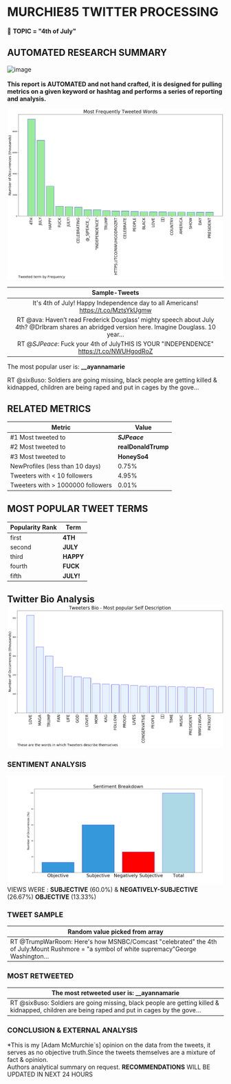 # MURCHIE85 TWITTER PROCESSING 
&#x1F34E; **TOPIC = "4th of July"**

## AUTOMATED RESEARCH SUMMARY

![image](https://marketingplatform.google.com/about/static/images/gmp/analytics-smb-benefit.jpg)
<br></br>
<b> This report is AUTOMATED and not hand crafted, it is designed for pulling metrics on a given keyword or hashtag and performs a series of reporting and analysis.</b>



![image](TWEETS.png)



|                **Sample-Tweets**        |
| :-------------: |
| It's 4th of July! Happy Independence day to all Americans! https://t.co/MztsYkUgmw |
| RT @ava: Haven’t read Frederick Douglass’ mighty speech about July 4th? @DrIbram shares an abridged version here. Imagine Douglass. 10 year… |
| RT @_SJPeace_: Fuck your 4th of JulyTHIS IS YOUR "INDEPENDENCE" https://t.co/NWUHgodRoZ |

The most popular user is: **__ayannamarie**
<div class="alert alert-block alert-danger"> RT @six8uso: Soldiers are going missing, black people are getting killed &amp; kidnapped, children are being raped and put in cages by the gove…</div>

## RELATED METRICS<br>
| Metric | Value |
| ------------- | ------------- |
| #1 Most tweeted to  | **_SJPeace_** |
| #2 Most tweeted to  | **realDonaldTrump** |
| #3 Most tweeted to  | **HoneySo4** |
| NewProfiles (less than 10 days) | 0.75%  |
| Tweeters with < 10 followers  | 4.95%|
| Tweeters with > 1000000 followers  | 0.01%  |



## MOST POPULAR TWEET TERMS 


| Popularity Rank  | Term |
| ------------- | ------------- |
| first  | **4TH**  |
| second  | **JULY**  |
| third  | **HAPPY** |
| fourth  | **FUCK**  |
| fifth  | **JULY!**  |


## Twitter Bio Analysis![image](BIO.png)
### SENTIMENT ANALYSIS
![image](sentiment.png)
VIEWS WERE : **SUBJECTIVE**  (60.0%) & **NEGATIVELY-SUBJECTIVE** (26.67%) **OBJECTIVE** (13.33%)

### TWEET SAMPLE 
| Random value picked from array |
| ------------- |
|RT @TrumpWarRoom: Here's how MSNBC/Comcast "celebrated" the 4th of July:Mount Rushmore = "a symbol of white supremacy"George Washington… |

### MOST RETWEETED 

| The most retweeted user is: **__ayannamarie**  |
| ------------- |
| RT @six8uso: Soldiers are going missing, black people are getting killed &amp; kidnapped, children are being raped and put in cages by the gove… |

### CONCLUSION & EXTERNAL ANALYSIS

*This is my [Adam McMurchie`s] opinion on the data from the tweets, it serves as no objective truth.Since the tweets themselves are a mixture of fact & opinion.<br>
Authors analytical summary on request.
**RECOMMENDATIONS** WILL BE UPDATED IN NEXT  24 HOURS <br>